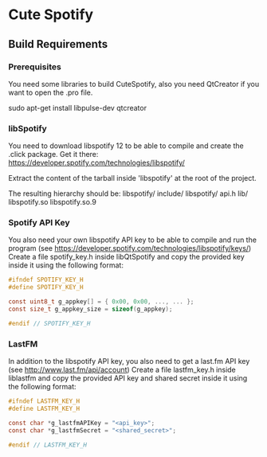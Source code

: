 # Cute Spotify 
## Build Requirements
### Prerequisites
You need some libraries to build CuteSpotify, also you need QtCreator if you want to open the .pro file.

sudo apt-get install libpulse-dev qtcreator

### libSpotify
You need to download libspotify 12 to be able to compile and create the .click package.
Get it there: https://developer.spotify.com/technologies/libspotify/

Extract the content of the tarball inside 'libspotify' at the root of the project.

The resulting hierarchy should be:
libspotify/
    include/
        libspotify/
            api.h
    lib/
        libspotify.so
        libspotify.so.9

### Spotify API Key
You also need your own libspotify API key to be able to compile and run the program
(see https://developer.spotify.com/technologies/libspotify/keys/)
Create a file spotify_key.h inside libQtSpotify and copy the provided key inside it
using the following format:

```C
#ifndef SPOTIFY_KEY_H
#define SPOTIFY_KEY_H

const uint8_t g_appkey[] = { 0x00, 0x00, ..., ... };
const size_t g_appkey_size = sizeof(g_appkey);

#endif // SPOTIFY_KEY_H
```

### LastFM
In addition to the libspotify API key, you also need to get a last.fm API key
(see http://www.last.fm/api/account)
Create a file lastfm_key.h inside liblastfm and copy the provided API key and shared
secret inside it using the following format:

```C
#ifndef LASTFM_KEY_H
#define LASTFM_KEY_H

const char *g_lastfmAPIKey = "<api_key>";
const char *g_lastfmSecret = "<shared_secret>";

#endif // LASTFM_KEY_H
```
